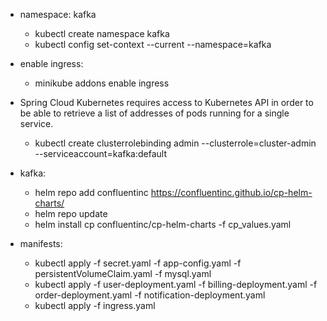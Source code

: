 - namespace: kafka

  - kubectl create namespace kafka
  - kubectl config set-context --current --namespace=kafka
  
- enable ingress:
  - minikube addons enable ingress
 
    
- Spring Cloud Kubernetes requires access to Kubernetes API in order to be able to retrieve 
a list of addresses of pods running for a single service. 
   - kubectl create clusterrolebinding admin --clusterrole=cluster-admin --serviceaccount=kafka:default

- kafka:
  - helm repo add confluentinc https://confluentinc.github.io/cp-helm-charts/
  - helm repo update
  - helm install cp confluentinc/cp-helm-charts -f cp_values.yaml

- manifests:
  - kubectl apply -f secret.yaml -f app-config.yaml -f persistentVolumeClaim.yaml -f mysql.yaml
  - kubectl apply -f user-deployment.yaml -f billing-deployment.yaml -f order-deployment.yaml -f notification-deployment.yaml  
  - kubectl apply -f ingress.yaml
  


